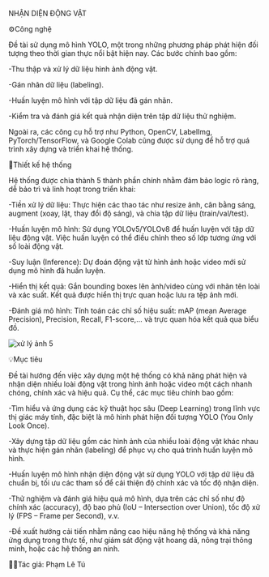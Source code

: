 NHẬN DIỆN ĐỘNG VẬT

⚙️Công nghệ 

Đề tài sử dụng mô hình YOLO, một trong những phương pháp phát hiện đối tượng theo thời gian thực nổi bật hiện nay. Các bước chính bao gồm:

-Thu thập và xử lý dữ liệu hình ảnh động vật.

-Gán nhãn dữ liệu (labeling).

-Huấn luyện mô hình với tập dữ liệu đã gán nhãn.

-Kiểm tra và đánh giá kết quả nhận diện trên tập dữ liệu thử nghiệm.

Ngoài ra, các công cụ hỗ trợ như Python, OpenCV, LabelImg, PyTorch/TensorFlow, và Google Colab cũng được sử dụng để hỗ trợ quá trình xây dựng và triển khai hệ thống.

🧠Thiết kế hệ thống

Hệ thống được chia thành 5 thành phần chính nhằm đảm bảo logic rõ ràng, dễ bảo trì và
linh hoạt trong triển khai:

-Tiền xử lý dữ liệu: Thực hiện các thao tác như resize ảnh, cân bằng sáng, augment
(xoay, lật, thay đổi độ sáng), và chia tập dữ liệu (train/val/test).

-Huấn luyện mô hình: Sử dụng YOLOv5/YOLOv8 để huấn luyện với tập dữ liệu
động vật. Việc huấn luyện có thể điều chỉnh theo số lớp tương ứng với số loài động
vật.

-Suy luận (Inference): Dự đoán động vật từ hình ảnh hoặc video mới sử dụng mô
hình đã huấn luyện.

-Hiển thị kết quả: Gắn bounding boxes lên ảnh/video cùng với nhãn tên loài và
xác suất. Kết quả được hiển thị trực quan hoặc lưu ra tệp ảnh mới.

-Đánh giá mô hình: Tính toán các chỉ số hiệu suất: mAP (mean Average Precision),
Precision, Recall, F1-score,... và trực quan hóa kết quả qua biểu đồ.

![xử lý ảnh 5](https://github.com/user-attachments/assets/1ef41a6b-acf2-4611-9a7d-a24fa2eb3add)

💡Mục tiêu

Đề tài hướng đến việc xây dựng một hệ thống có khả năng phát hiện và nhận diện nhiều loài động vật trong hình ảnh hoặc video một cách nhanh chóng, chính xác và hiệu quả. Cụ thể, các mục tiêu chính bao gồm:

-Tìm hiểu và ứng dụng các kỹ thuật học sâu (Deep Learning) trong lĩnh vực thị giác máy tính, đặc biệt là mô hình phát hiện đối tượng YOLO (You Only Look Once).

-Xây dựng tập dữ liệu gồm các hình ảnh của nhiều loài động vật khác nhau và thực hiện gán nhãn (labeling) để phục vụ cho quá trình huấn luyện mô hình.

-Huấn luyện mô hình nhận diện động vật sử dụng YOLO với tập dữ liệu đã chuẩn bị, tối ưu các tham số để cải thiện độ chính xác và tốc độ nhận diện.

-Thử nghiệm và đánh giá hiệu quả mô hình, dựa trên các chỉ số như độ chính xác (accuracy), độ bao phủ (IoU – Intersection over Union), tốc độ xử lý (FPS – Frame per Second), v.v.

-Đề xuất hướng cải tiến nhằm nâng cao hiệu năng hệ thống và khả năng ứng dụng trong thực tế, như giám sát động vật hoang dã, nông trại thông minh, hoặc các hệ thống an ninh.

👨‍💻Tác giả: Phạm Lê Tú

